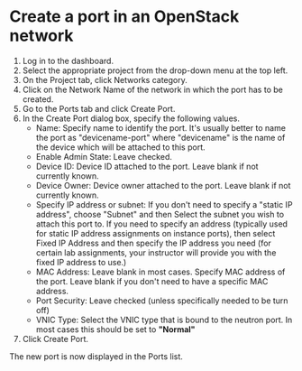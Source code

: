 # Create a port in an OpenStack network

1. Log in to the dashboard.
2. Select the appropriate project from the drop-down menu at the top left.
3. On the Project tab, click Networks category.
4. Click on the Network Name of the network in which the port has to be created.
5. Go to the Ports tab and click Create Port.
6. In the Create Port dialog box, specify the following values.
   * Name: Specify name to identify the port. It's usually better to name the port as "devicename-port" where "devicename" is the name of the device which will be attached to this port.
   * Enable Admin State: Leave checked.
   * Device ID: Device ID attached to the port. Leave blank if not currently known.
   * Device Owner: Device owner attached to the port. Leave blank if not currently known.
   * Specify IP address or subnet: If you don't need to specify a "static IP address", choose "Subnet" and then Select the subnet you wish to attach this port to. If you need to specify an address (typically used for static IP address assignments on instance ports), then select Fixed IP Address and then specify the IP address you need (for certain lab assignments, your instructor will provide you with the fixed IP address to use.)
   * MAC Address: Leave blank in most cases. Specify MAC address of the port. Leave blank if you don't need to have a specific MAC address.
   * Port Security: Leave checked (unless specifically needed to be turn off)
   * VNIC Type: Select the VNIC type that is bound to the neutron port. In most cases this should be set to **"Normal"**
7. Click Create Port.

The new port is now displayed in the Ports list.
